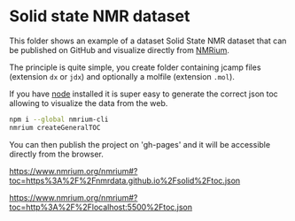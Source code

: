 # Solid state NMR dataset

This folder shows an example of a dataset Solid State NMR dataset that can be published on GitHub and visualize directly from [NMRium](https://www.nmrium.org/).

The principle is quite simple, you create folder containing jcamp files (extension `dx` or `jdx`) and optionally a molfile (extension `.mol`).

If you have [node](https://nodejs.org/en/) installed it is super easy to generate the correct json toc allowing to visualize the data from the web.

```bash
npm i --global nmrium-cli
nmrium createGeneralTOC
```

You can then publish the project on 'gh-pages' and it will be accessible directly from the browser.

https://www.nmrium.org/nmrium#?toc=https%3A%2F%2Fnmrdata.github.io%2Fsolid%2Ftoc.json

https://www.nmrium.org/nmrium#?toc=http%3A%2F%2Flocalhost:5500%2Ftoc.json
